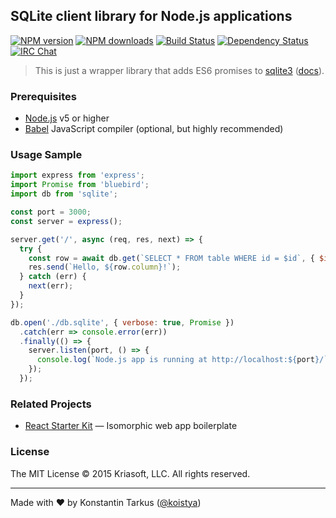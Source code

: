 ## SQLite client library for Node.js applications

[![NPM version](http://img.shields.io/npm/v/sqlite.svg?style=flat-square)](https://www.npmjs.com/package/sqlite)
[![NPM downloads](http://img.shields.io/npm/dm/sqlite.svg?style=flat-square)](https://www.npmjs.com/package/sqlite)
[![Build Status](http://img.shields.io/travis/kriasoft/sqlite/master.svg?style=flat-square)](https://travis-ci.org/kriasoft/sqlite)
[![Dependency Status](http://img.shields.io/david/kriasoft/sqlite.svg?style=flat-square)](https://david-dm.org/kriasoft/sqlite)
[![IRC Chat](http://img.shields.io/badge/IRC_Chat-%23sqlite_%40%20Freenode-blue.svg?style=flat-square)](https://webchat.freenode.net/?channels=sql,sqlite)

> This is just a wrapper library that adds ES6 promises to [sqlite3](https://github.com/mapbox/node-sqlite3/) ([docs](https://github.com/mapbox/node-sqlite3/wiki)).

### Prerequisites

* [Node.js](https://nodejs.org/) v5 or higher
* [Babel](http://babeljs.io/) JavaScript compiler (optional, but highly recommended)

### Usage Sample

```js
import express from 'express';
import Promise from 'bluebird';
import db from 'sqlite';

const port = 3000;
const server = express();

server.get('/', async (req, res, next) => {
  try {
    const row = await db.get(`SELECT * FROM table WHERE id = $id`, { $id: 123 });
    res.send(`Hello, ${row.column}!`);
  } catch (err) {
    next(err);
  }
});

db.open('./db.sqlite', { verbose: true, Promise })
  .catch(err => console.error(err))
  .finally(() => {
    server.listen(port, () => {
      console.log(`Node.js app is running at http://localhost:${port}/`);
    });
  });
```

### Related Projects

  * [React Starter Kit](https://github.com/kriasoft/react-starter-kit) — Isomorphic web app boilerplate

### License

The MIT License © 2015 Kriasoft, LLC. All rights reserved.

---
Made with ♥ by Konstantin Tarkus ([@koistya](https://twitter.com/koistya))
